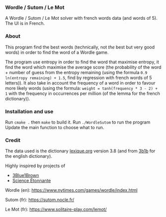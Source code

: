 ### Wordle / Sutom / Le Mot

A Wordle / Sutom / Le Mot solver with french words data (and words of 5).
The UI is in French.

### About

This program find the best words (technically, not *the* best but very good words) in order to
find the word of a Wordle game.

The program use entropy in order to find the word that maximise entropy, it find the word
which maximise the average score (the probability of the word + number of guess from the entropy
remaining (using the formula `0.9 ln(entropy remaining) + 1.5`, find by regression with french words
of 5 letters)).
It also take in account the frequency of a word in order to favour more likely words (using
the formula: `weight = tanh(frequency * 3 - 2) + 1` with the frequency in occurrences per
million (of the lemma for the french dictionary)).

### Installation and use

Run `cmake .` then `make` to build it. Run `./WordleSutom` to run the program
Update the main function to choose what to run.

### Credit

The data used is the dictionary [lexique.org](http://www.lexique.org/) version 3.8 (and from
[3b1b](https://github.com/3b1b/videos/tree/master/_2022/wordle) for the english dictionary).


Highly inspired by projects of
- [3Blue1Brown](https://github.com/3b1b/videos/tree/master/_2022/wordle)
- [Science Étonnante](https://github.com/scienceetonnante/WordleSutom/)

Wordle (en): https://www.nytimes.com/games/wordle/index.html

Sutom (fr): https://sutom.nocle.fr/

Le Mot (fr): https://www.solitaire-play.com/lemot/ 